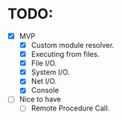 # TODO:
- [x] MVP
  - [x] Custom module resolver.
  - [x] Executing from files.
  - [x] File I/O.
  - [x] System I/O.
  - [x] Net I/O.
  - [x] Console
- [ ] Nice to have
  - [ ] Remote Procedure Call.